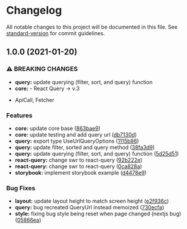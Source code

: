 # Changelog

All notable changes to this project will be documented in this file. See [standard-version](https://github.com/conventional-changelog/standard-version) for commit guidelines.

## 1.0.0 (2021-01-20)


### ⚠ BREAKING CHANGES

* **query:** update querying (filter, sort, and query) function
* **core:** - React Query -> v.3
- ApiCall, Fetcher

### Features

* **core:** update core base ([863bae9](https://github.com/mokkapps/changelog-generator-demo/commits/863bae950676e765f9f313cdc3563018a9cc71c4))
* **core:** update testing and add query url ([db7130d](https://github.com/mokkapps/changelog-generator-demo/commits/db7130d9647bfe324fa73e2bde8073f20282eb3d))
* **query:** export type UseUrlQueryOptions ([1115b86](https://github.com/mokkapps/changelog-generator-demo/commits/1115b86267c01149f4a53fd5386ac649e2d7b468))
* **query:** update filter, sorted and query method ([38fa3d9](https://github.com/mokkapps/changelog-generator-demo/commits/38fa3d95ac750ca4f7be7786da28a4e4cb2aaa52))
* **query:** update querying (filter, sort, and query) function ([5d25d51](https://github.com/mokkapps/changelog-generator-demo/commits/5d25d51a5c5fe2e1062f70171f46ffefb5d49f58))
* **react-query:** change swr to react-query ([92b222e](https://github.com/mokkapps/changelog-generator-demo/commits/92b222eb579b005e770f4a5b4608a86a81248660))
* **react-query:** change swr to react-query ([0ca828a](https://github.com/mokkapps/changelog-generator-demo/commits/0ca828a615b0a6c916c05b4c5be0f22dbbb58abc))
* **storybook:** implement storybook example ([d4478e9](https://github.com/mokkapps/changelog-generator-demo/commits/d4478e909cf7092192dd70498d89af737491e48c))


### Bug Fixes

* **layout:** update layout height to match screen height ([e2f936c](https://github.com/mokkapps/changelog-generator-demo/commits/e2f936c67fbab8223e52a3f3004a9ec9f7d28135))
* **query:** bug recreated QueryUrl instead memoized ([730ecfa](https://github.com/mokkapps/changelog-generator-demo/commits/730ecfaf5a8c58692e7356cf919dfe668ff9a189))
* **style:** fixing bug style being reset when page changed (nextjs bug) ([05866ea](https://github.com/mokkapps/changelog-generator-demo/commits/05866ea61f251cee1534162fc08914238ff4e654))
